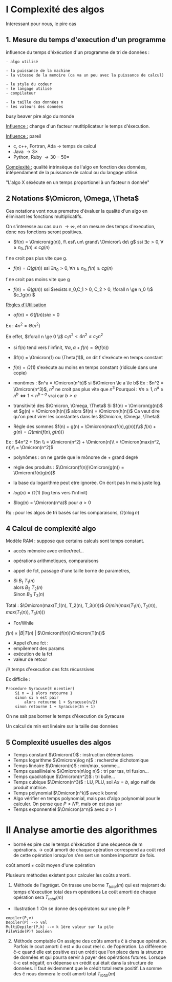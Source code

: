# I Complexité des algos

Interessant pour nous, le pire cas

## 1. Mesure du temps d'execution d'un programme

influence du temps d'éxécution d'un programme de tri de données :

    - algo utilisé

    - la puissance de la machine
    - la vitesse de la memoire (ca va un peu avec la puissance de calcul)

    - le style du codeur
    - le langage utilisé
    - compilateur

    - la taille des données n
    - les valeurs des données

busy beaver pire algo du monde

<u>Influence :</u> change d'un facteur mutltiplicateur le temps d'éxecution.

<u>Influence :</u> pareil
- c, c++, Fortran, Ada $\rightarrow$ temps de calcul
- Java $\rightarrow 3 \times$
- Python, Ruby $\rightarrow 30-50 \times$

<u>Complexité :</u> qualité intrinsèque de l'algo en fonction des données, intépendament de la puissance de calcul ou du langage utilisé.

"L'algo X séxécute en un temps proportionel à un facteur n donnée"

## 2 Notations $\Omicron, \Omega, \Theta$

Ces notations vont nous premettre d'évaluer la qualité d'un algo en éliminant les fonctions multiplicatifs.

On s'interesse au cas ou n $\rightarrow \infty$, et on mesure des temps d'execution, donc nos fonctions seront positives.
- $f(n) = \Omicron(g(n)), f\ est\ un\ grand\ \Omicron\ de\ g$
ssi $\exists c > 0, \forall \ge n_0, f(n)\le cg(n)$

f ne croit pas plus vite que g.

- $f(n) = \Omega(g(n))$
ssi $\exists n_0 > 0, \forall n \ge n_0, f(n) \ge cg(n)$

f ne croit pas moins vite que g

- $f(n) = \Theta(g(n))$ ssi $\exists n_0,C_1 > 0, C_2 > 0, \forall n \ge n_0 \\$
$c_1g(n) $

<u>Règles d'Utilisation</u>
- $\alpha f(n) = \Theta (f(n)) si \alpha > 0$

Ex : $4n^2 = \Theta(n^2)$

En effet, $\forall n \ge 0 \\$
$c_1n^2 < 4 n^2 \le c_2 n^2$

- si f(n) tend vers l'infinit, $\forall \alpha, \alpha + f(n) = \Theta(f(n))$

- $f(n) = \Omicron(1) ou \Theta(1)$, on dit f s'exécute en temps constant
- $f(n) = \Omega(1)$ s'exécute au moins en temps constant (ridicule dans une copie)

- monômes : $n^a = \Omicron(n^b)$ si $\Omicron \le a \le b$
Ex : $n^2 = \Omicron(n^3)$, $n^2$ ne croit pas plus vite que $n^3$ 
Pourquoi : $\forall n \ge 1, n^a \ge n^b \Leftrightarrow 1 \le n^{b-a}$ vrai car $b \ge a$

- transitivité des $\Omicron, \Omega, \Theta$
Si $f(n) = \Omicron(g(n))$ et $g(n) = \Omicron(h(n))$ alors $f(n) = \Omicron(h(n))$
Ca veut dire qu'on peut virer les constantes dans les $\Omicron, \Omega, \Theta$

- Règle des sommes
$f(n) + g(n) = \Omicron(max(f(n),g(n)))\\$
$f(n) + g(n) = \Omega(min(f(n),g(n)))$

Ex : $4n^2 + 15n \\
= \Omicron(n^2) + \Omicron(n)\\
= \Omicron(max(n^2, n))\\
= \Omicron(n^2)$

- polynômes : on ne garde que le mônome de + grand degré

- règle des produits :
$\Omicron(f(n))\Omicron(g(n)) = \Omicron(f(n)g(n))$

- la base du logarithme peut etre ignorée. On écrit pas ln mais juste log.

- $log(n) = \Omega(1)$ (log tens vers l'infinit)
- $log(n) = \Omicron(n^a)$ pour $a > 0$

Rq : pour les algos de tri basés sur les comparaisons, $\Omega(n\log n)$

## 4 Calcul de complexité algo

Modèle RAM : suppose que certains calculs sont temps constant.
- accès mémoire avec entier/réel...
- opérations arithmetiques, comparaisons
- appel de fct, passage d'une taille borné de parametres,

- Si $B_1$ $T_1(n)$     
  alors $B_2$ $T_2(n)$  
  Sinon $B_3$ $T_3(n)$  

Total : $\Omicron(max(T_1(n), T_2(n), T_3(n)))$
        $\Omega(min(max(T_1(n), T_2(n)),max(T_1(n)),T_3(n)))$

- For/While

$f(n) \times |B| T(n)$ | $\Omicron(f(n))\Omicron(T(n))$

- Appel d'une fct :
 - empilement des params
 - exécution de la fct
 - valeur de retour

/!\ temps d'execution des fcts récusrsives

Ex difficile :

```pseudo code
Procedure Syracuse(E n:entier)
    Si n = 1 alors retourne 1
    sinon si n est pair
        alors retourne 1 + Syracuse(n/2)
    sinon retourne 1 + Syracuse(3n + 1)
```
On ne sait pas borner le temps d'éxecution de Syracuse

Un calcul de min est linéaire sur la taille des données

## 5 Complexité usuelles des algos

- Temps constant $\Omicron(1)$ : instruction élémentaires
- Temps logarithme $\Omicron(\log n)$ : recherche dichotomique
- Temps linéaire $\Omicron(n)$ : min/max, somme...
- Temps quasilinéaire $\Omicron(n\log n)$ : tri par tas, tri fusion...
- Temps quadratique $\Omicron(n^2)$ : tri bulle...
- Temps cubique $\Omicron(n^3)$ : LU, PLU, sol $Ax = b$, algo naif de produit matrice.
- Temps polynomial $\Omicron(n^k)$ avec k borné
- Algo vérifier en temps polynomial, mais pas d'algo polynomial pour le calculer. On pense que $P \neq NP$, mais on est pas sur
- Temps exponnentiel $\Omicron(a^n)$ avec $a > 1$

# II Analyse amortie des algorithmes

- borné es pire cas le temps d'éxécution d'une séquence de m opérations.
$\rightarrow$ coût amorti de chaque opération correspond au coût réel de cette opération lorsqu'on s'en sert un nombre importatn de fois.

coût amorti $\neq$ coût moyen d'une opération

Plusieurs méthodes existent pour calculer les coûts amorti.
1. Méthode de l'agrégat.
On trasse une borne $T_{total}(m)$ qui est majorant du temps d'éxecution total des m opérations
Le coût amorti de chaque opération sera $T_{total}(m)$

- Illustration 1 :On se donne des opératons sur une pile P
```
empiler(P,v)
Depiler(P) --> val
MultiDepiler(P,k) --> k 1ère valeur sur la pile
PileVide(P)? booléen
```

2. Méthode comptable
On assigne des coûts amortis ĉ à chaque opération. Parfois le cout amorti ĉ est $\neq$ du cout réel c. de l'opération. La différence ĉ-c quand elle est positive est un crédit que l'on place dans la strucure de données et qui pourra servir à payer des opérations futures. Lorsque ĉ-c est négatif, on dépense un crédit qui était dans la structure de données.
Il faut évidemment que le crédit total reste positif.
La somme des ĉ nous donnera le coût amorti total $T_{total}(m)$